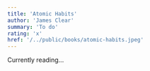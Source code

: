 ```yaml
---
title: 'Atomic Habits'
author: 'James Clear'
summary: 'To do'
rating: 'x'
href: '/../public/books/atomic-habits.jpeg'
---
```


Currently reading...
